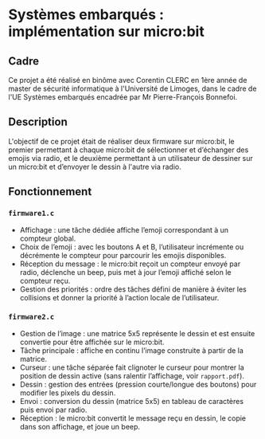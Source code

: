 # Systèmes embarqués : implémentation sur micro:bit

## Cadre 

Ce projet a été réalisé en binôme avec Corentin CLERC en 1ère année de master de sécurité informatique à l'Université de Limoges, dans le cadre de l'UE Systèmes embarqués encadrée par Mr Pierre-François Bonnefoi.

## Description

L'objectif de ce projet était de réaliser deux firmware sur micro:bit, le premier permettant à chaque micro:bit de sélectionner et d’échanger des emojis via radio, et le deuxième
permettant à un utilisateur de dessiner sur un micro:bit et d’envoyer le dessin à l'autre via radio. 

## Fonctionnement

### `firmware1.c`

- Affichage : une tâche dédiée affiche l’emoji correspondant à un compteur global.
- Choix de l’emoji : avec les boutons A et B, l’utilisateur incrémente ou décrémente le compteur pour parcourir les emojis disponibles.
- Réception du message : le micro:bit reçoit un compteur envoyé par radio, déclenche un beep, puis met à jour l’emoji affiché selon le compteur reçu.
- Gestion des priorités : ordre des tâches défini de manière à éviter les collisions et donner la priorité à l’action locale de l’utilisateur.

### `firmware2.c`
- Gestion de l’image : une matrice 5x5 représente le dessin et est ensuite convertie pour être affichée sur le micro:bit.
- Tâche principale : affiche en continu l’image construite à partir de la matrice.
- Curseur : une tâche séparée fait clignoter le curseur pour montrer la position de dessin active (sans ralentir l’affichage, voir `rapport.pdf`).
- Dessin : gestion des entrées (pression courte/longue des boutons) pour modifier les pixels du dessin.
- Envoi : conversion du dessin (matrice 5x5) en tableau de caractères puis envoi par radio.
- Réception : le micro:bit convertit le message reçu en dessin, le copie dans son affichage, et joue un beep.
